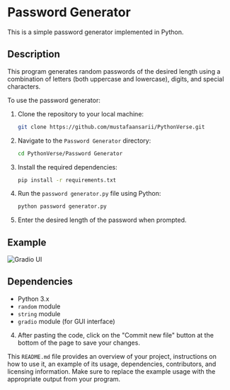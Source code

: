 # Password Generator

This is a simple password generator implemented in Python.

## Description

This program generates random passwords of the desired length using a combination of letters (both uppercase and lowercase), digits, and special characters.

To use the password generator:

1. Clone the repository to your local machine:
    ```bash
    git clone https://github.com/mustafaansarii/PythonVerse.git
    ```

2. Navigate to the `Password Generator` directory:
    ```bash
    cd PythonVerse/Password Generator
    ```

3. Install the required dependencies:
    ```bash
    pip install -r requirements.txt
    ```

4. Run the `password generator.py` file using Python:
    ```bash
    python password generator.py
    ```

5. Enter the desired length of the password when prompted.

## Example

![Gradio UI](/Password%20Generator/assets/gradio1.png)

## Dependencies

- Python 3.x
- `random` module
- `string` module
- `gradio` module (for GUI interface)

4. After pasting the code, click on the "Commit new file" button at the bottom of the page to save your changes.

This `README.md` file provides an overview of your project, instructions on how to use it, an example of its usage, dependencies, contributors, and licensing information. Make sure to replace the example usage with the appropriate output from your program.